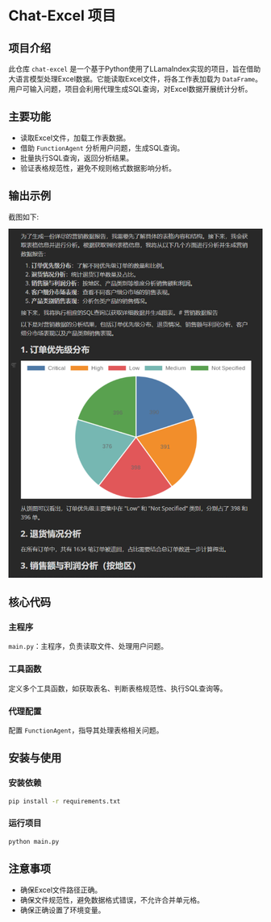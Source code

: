 # Chat-Excel 项目

## 项目介绍
此仓库 `chat-excel` 是一个基于Python使用了LLamaIndex实现的项目，旨在借助大语言模型处理Excel数据。它能读取Excel文件，将各工作表加载为 `DataFrame`。用户可输入问题，项目会利用代理生成SQL查询，对Excel数据开展统计分析。

## 主要功能
- 读取Excel文件，加载工作表数据。
- 借助 `FunctionAgent` 分析用户问题，生成SQL查询。
- 批量执行SQL查询，返回分析结果。
- 验证表格规范性，避免不规则格式数据影响分析。

## 输出示例
截图如下:

![img.png](asserts/img.png)

## 核心代码
### 主程序
`main.py`：主程序，负责读取文件、处理用户问题。

### 工具函数
定义多个工具函数，如获取表名、判断表格规范性、执行SQL查询等。

### 代理配置
配置 `FunctionAgent`，指导其处理表格相关问题。

## 安装与使用
### 安装依赖
```bash
pip install -r requirements.txt
```
### 运行项目
```bash
python main.py
```
## 注意事项
- 确保Excel文件路径正确。
- 确保文件规范性，避免数据格式错误，不允许合并单元格。
- 确保正确设置了环境变量。